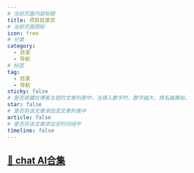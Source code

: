 ```yaml
---
# 当前页面内容标题
title: 项目目录页
# 当前页面图标
icon: free
# 分类
category:
  - 目录
  - 导航
# 标签
tag:
  - 目录
  - 导航
sticky: false
# 是否收藏在博客主题的文章列表中，当填入数字时，数字越大，排名越靠前。
star: false
# 是否将该文章添加至文章列表中
article: false
# 是否将该文章添加至时间线中
timeline: false
---
```


## [🤖 chat AI合集](./chatAI/README.md)
<!-- [技术教程](./techguide/README.md) -->

<!-- [实战项目](./pracprojects/README.md) -->

<!-- [系统设计](./systemdesign/README.md) -->

<!-- [工具类库](./toollibrary/README.md) -->
